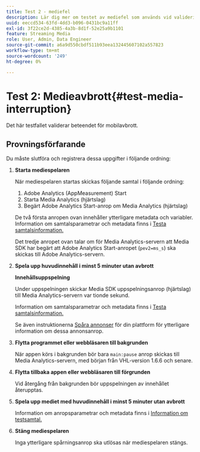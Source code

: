 ```yaml
---
title: Test 2 - mediefel
description: Lär dig mer om testet av mediefel som används vid validering.
uuid: eeccd534-63fd-4dd3-b096-0431bc9a11ff
exl-id: 3f22ce2d-4385-4a3b-8d1f-52e25a9b1101
feature: Streaming Media
role: User, Admin, Data Engineer
source-git-commit: a6a9d550cbdf511b93eea132445607102a557823
workflow-type: tm+mt
source-wordcount: '249'
ht-degree: 0%

---
```


# Test 2: Medieavbrott{#test-media-interruption}

Det här testfallet validerar beteendet för mobilavbrott.

## Provningsförfarande

Du måste slutföra och registrera dessa uppgifter i följande ordning:

1. **Starta mediespelaren**

   När mediespelaren startas skickas följande samtal i följande ordning:

   1. Adobe Analytics (AppMeasurement) Start
   1. Starta Media Analytics (hjärtslag)
   1. Begärt Adobe Analytics Start-anrop om Media Analytics (hjärtslag)

   De två första anropen ovan innehåller ytterligare metadata och variabler. Information om samtalsparametrar och metadata finns i [Testa samtalsinformation.](/help/legacy/validation/test-call-details.md#start-the-media-player)

   Det tredje anropet ovan talar om för Media Analytics-servern att Media SDK har begärt att Adobe Analytics Start-anropet (`pev2=ms_s`) ska skickas till Adobe Analytics-servern.

1. **Spela upp huvudinnehåll i minst 5 minuter utan avbrott**

   **Innehållsuppspelning**

   Under uppspelningen skickar Media SDK uppspelningsanrop (hjärtslag) till Media Analytics-servern var tionde sekund.

   Information om samtalsparametrar och metadata finns i [Testa samtalsinformation.](/help/legacy/validation/test-call-details.md#play-main-content)

   Se även instruktionerna [Spåra annonser](/help/use-cases/track-ads/track-ads-overview.md) för din plattform för ytterligare information om dessa annonsanrop.

1. **Flytta programmet eller webbläsaren till bakgrunden**

   När appen körs i bakgrunden bör bara `main:pause` anrop skickas till Media Analytics-servern, med början från VHL-version 1.6.6 och senare.

1. **Flytta tillbaka appen eller webbläsaren till förgrunden**

   Vid återgång från bakgrunden bör uppspelningen av innehållet återupptas.

1. **Spela upp mediet med huvudinnehåll i minst 5 minuter utan avbrott**

   Information om anropsparametrar och metadata finns i [Information om testsamtal.](/help/legacy/validation/test-call-details.md#play-main-content)

1. **Stäng mediespelaren**

   Inga ytterligare spårningsanrop ska utlösas när mediespelaren stängs.
